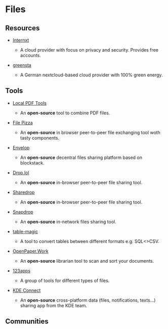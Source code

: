 # Files

## Resources

* [Internxt](https://internxt.com)
  
  * A cloud provider with focus on privacy and security. Provides free accounts.

* [greensta](https://ssl.greensta.de/nextcloud)
  
  * A German nextcloud-based cloud provider with 100% green energy. 

## Tools

* [Local PDF Tools](https://localpdf.tech)
  
  * An **open-source** tool to combine PDF files.

* [File Pizza](https://file.pizza)
  
  * An **open-source** in browser peer-to-peer file exchanging tool woth tasty components.

* [Envelop](https://envelop.app)
  
  * An **open-source** decentral files sharing platform based on blockstack.

* [Drop.lol](https://drop.lol)
  
  * An **open-source** in-browser peer-to-peer file sharing tool.

* [Sharedrop](https://www.sharedrop.io)
  
  * An **open-source** in-browser peer-to-peer file sharing tool.

* [Snapdrop](https://snapdrop.net)
  
  * An **open-source** in-network files sharing tool.

* [table-magic](https://stevecat.net/table-magic)
  
  * A tool to convert tables between different formats e.g. SQL<>CSV.

* [OpenPaper.Work](https://openpaper.work)
  
  * An **open-source** librarian tool to scan and sort your documents.

* [123apps](https://123apps.com)
  
  * A group of tools for different types of files.

* [KDE Connect](https://kdeconnect.kde.org)
  
  * An **open-source** cross-platform data (files, notifications, texts…) sharing app from the KDE team.

## Communities
